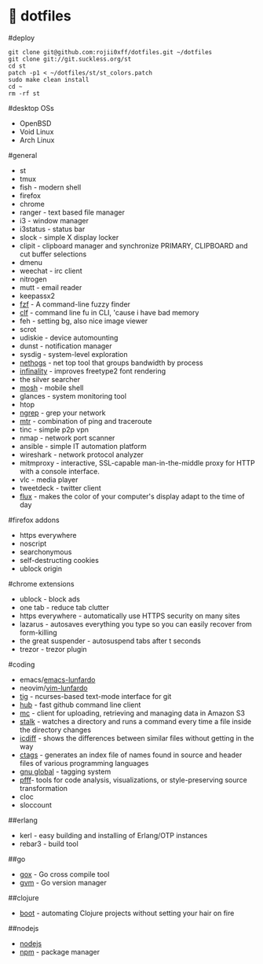 :house_with_garden: dotfiles
========

#deploy
```
git clone git@github.com:rojii0xff/dotfiles.git ~/dotfiles
git clone git://git.suckless.org/st
cd st
patch -p1 < ~/dotfiles/st/st_colors.patch
sudo make clean install
cd ~
rm -rf st
```

#desktop OSs
- OpenBSD
- Void Linux
- Arch Linux

#general
- st
- tmux
- fish - modern shell
- firefox
- chrome
- ranger - text based file manager
- i3 - window manager
- i3status - status bar
- slock - simple X display locker
- clipit - clipboard manager and synchronize PRIMARY, CLIPBOARD and cut buffer selections
- dmenu
- weechat - irc client
- nitrogen
- mutt - email reader
- keepassx2
- [fzf](https://github.com/junegunn/fzf) -  A command-line fuzzy finder
- [clf](https://github.com/ncrocfer/clf) - command line fu in CLI, 'cause i have bad memory
- feh - setting bg, also nice image viewer
- scrot
- udiskie - device automounting
- dunst - notification manager
- sysdig - system-level exploration
- [nethogs](http://nethogs.sourceforge.net/) - net top tool that groups bandwidth by process
- [infinality](https://wiki.archlinux.org/index.php/Infinality) - improves freetype2 font rendering
- the silver searcher
- [mosh](https://mosh.mit.edu/) - mobile shell
- glances - system monitoring tool
- htop
- [ngrep](https://twitter.com/b0rk/status/759758932181147648) - grep your network
- [mtr](http://www.bitwizard.nl/mtr/) - combination of ping and traceroute
- tinc - simple p2p vpn
- nmap - network port scanner
- ansible - simple IT automation platform
- wireshark - network protocol analyzer
- mitmproxy - interactive, SSL-capable man-in-the-middle proxy for HTTP with a console interface.
- vlc - media player
- tweetdeck - twitter client
- [flux](https://justgetflux.com/) - makes the color of your computer's display adapt to the time of day


#firefox addons
- https everywhere
- noscript
- searchonymous
- self-destructing cookies
- ublock origin

#chrome extensions
- ublock - block ads
- one tab - reduce tab clutter
- https everywhere - automatically use HTTPS security on many sites
- lazarus - autosaves everything you type so you can easily recover from form-killing
- the great suspender - autosuspend tabs after t seconds
- trezor - trezor plugin

#coding
- emacs/[emacs-lunfardo](https://github.com/unbalancedparentheses/lunfardo)
- neovim/[vim-lunfardo](https://github.com/unbalancedparentheses/vim-lunfardo)
- [tig](http://jonas.nitro.dk/tig/) - ncurses-based text-mode interface for git
- [hub](https://github.com/github/hub) - fast github command line client
- [mc](https://github.com/minio/mc) - client for uploading, retrieving and managing data in Amazon S3
- [stalk](https://github.com/unbalancedparentheses/stalk) - watches a directory and runs a command every time a file inside the directory changes
- [icdiff](http://www.jefftk.com/icdiff) - shows the differences between similar files without getting in the way
- [ctags](http://ctags.sourceforge.net/) - generates an index file of names found in source and header files of various programming languages
- [gnu global](https://www.gnu.org/software/global/) - tagging system
- [pfff](https://github.com/facebook/pfff)- tools for code analysis, visualizations, or style-preserving source transformation
- cloc
- sloccount

##erlang
- kerl - easy building and installing of Erlang/OTP instances
- rebar3 - build tool

##go
- [gox](https://github.com/mitchellh/gox) - Go cross compile tool
- [gvm](https://github.com/moovweb/gvm) - Go version manager

##clojure
- [boot](http://leiningen.org/) - automating Clojure projects without setting your hair on fire

##nodejs
- [nodejs](https://github.com/nodejs/node)  
- [npm](https://github.com/npm/npm) - package manager
